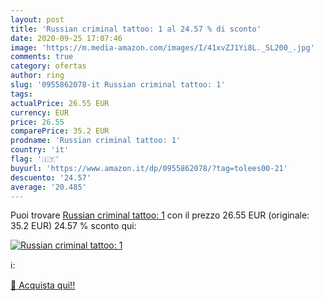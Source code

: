 ```yaml
---
layout: post
title: 'Russian criminal tattoo: 1 al 24.57 % di sconto'
date: 2020-09-25 17:07:46
image: 'https://m.media-amazon.com/images/I/41xvZJ1Yi8L._SL200_.jpg'
comments: true
category: ofertas
author: ring
slug: '0955862078-it Russian criminal tattoo: 1'
tags: 
actualPrice: 26.55 EUR
currency: EUR
price: 26.55
comparePrice: 35.2 EUR
prodname: 'Russian criminal tattoo: 1'
country: 'it'
flag: '🇮🇹'
buyurl: 'https://www.amazon.it/dp/0955862078/?tag=tolees00-21'
descuento: '24.57'
average: '20.485'
---
```


Puoi trovare [Russian criminal tattoo: 1](https://www.amazon.it/dp/0955862078/?tag=tolees00-21) con il prezzo 26.55 EUR (originale: 35.2 EUR) 24.57 % sconto qui:

[![Russian criminal tattoo: 1](https://m.media-amazon.com/images/I/41xvZJ1Yi8L._SL200_.jpg)](https://www.amazon.it/dp/0955862078/?tag=tolees00-21)

ℹ️:


[🛒 Acquista qui!!](https://www.amazon.it/dp/0955862078/?tag=tolees00-21)
